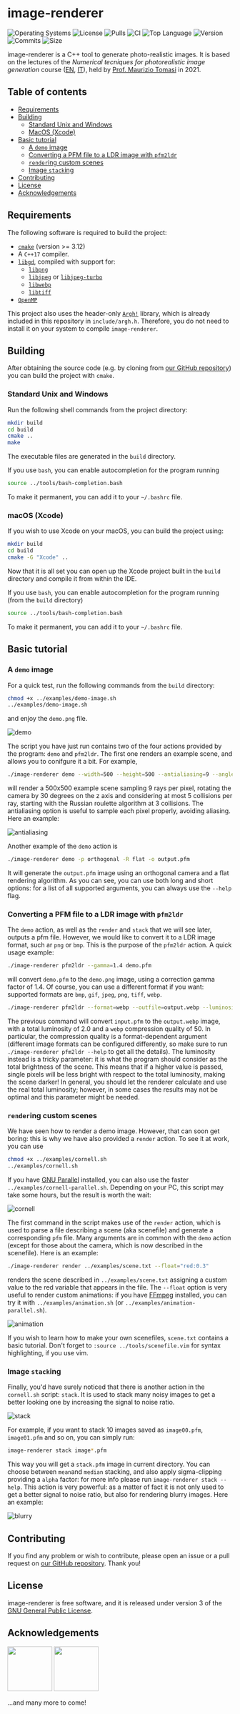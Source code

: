 # image-renderer
![Operating Systems](https://img.shields.io/badge/OS-Linux%20%7C%20MacOS%20%7C%20Windows-lightgrey)
![License](https://img.shields.io/github/license/teozec/image-renderer)
![Pulls](https://img.shields.io/github/issues-pr/teozec/image-renderer)
![CI](https://img.shields.io/github/workflow/status/teozec/image-renderer/CMake)
![Top Language](https://img.shields.io/github/languages/top/teozec/image-renderer)
![Version](https://img.shields.io/github/v/release/teozec/image-renderer)
![Commits](https://img.shields.io/github/commit-activity/m/teozec/image-renderer)
![Size](https://img.shields.io/github/repo-size/teozec/image-renderer)

image-renderer is a C++ tool to generate photo-realistic images.
It is based on the lectures of the _Numerical tecniques for photorealistic image generation_ course ([EN](https://www.unimi.it/en/education/degree-programme-courses/2021/numerical-tecniques-photorealistic-image-generation), [IT](https://www.unimi.it/it/corsi/insegnamenti-dei-corsi-di-laurea/2021/calcolo-numerico-la-generazione-di-immagini-fotorealistiche)), held by [Prof. Maurizio Tomasi](http://cosmo.fisica.unimi.it/persone/maurizio-tomasi/) in 2021.

## Table of contents

- [Requirements](#requirements)
- [Building](#building)
    - [Standard Unix and Windows](#standard-unix-and-windows)
    - [MacOS (Xcode)](#macOS-(Xcode))
- [Basic tutorial](#basic-tutorial)
	- [A `demo` image](#a-demo-image)
	- [Converting a PFM file to a LDR image with `pfm2ldr`](#Converting-a-PFM-file-to-a-LDR-image-with-pfm2ldr)
	- [`render`ing custom scenes](#rendering-custom-scenes)
	- [Image `stack`ing](#image-stacking)
- [Contributing](#contributing)
- [License](#license)
- [Acknowledgements](#acknowledgements)

## Requirements

The following software is required to build the project:
* [`cmake`](https://cmake.org/) (version >= 3.12)
* A `C++17` compiler.
* [`libgd`](https://libgd.github.io/), compiled with support for:
	* [`libpng`](http://www.libpng.org/pub/png/libpng.html)
	* [`libjpeg`](https://ijg.org/) or [`libjpeg-turbo`](http://www.libpng.org/pub/png/libpng.html)
	* [`libwebp`](https://developers.google.com/speed/webp/)
	* [`libtiff`](http://www.libtiff.org/)
* [`OpenMP`](https://www.openmp.org)

This project also uses the header-only [`Argh!`](https://github.com/adishavit/argh) library, which is already included in this repository in `include/argh.h`.
Therefore, you do not need to install it on your system to compile `image-renderer`.


## Building

After obtaining the source code (e.g. by cloning from [our GitHub repository](https://github.com/teozec/image-renderer)) you can build the project with `cmake`.

### Standard Unix and Windows

Run the following shell commands from the project directory:

```bash
mkdir build
cd build
cmake ..
make
```

The executable files are generated in the `build` directory.

If you use `bash`, you can enable autocompletion for the program running
```bash
source ../tools/bash-completion.bash
```
To make it permanent, you can add it to your `~/.bashrc` file.

### macOS (Xcode)

If you wish to use Xcode on your macOS, you can build the project using:

```bash
mkdir build
cd build
cmake -G "Xcode" ..
```
Now that it is all set you can open up the Xcode project built in the `build` directory and compile it from within the IDE.

If you use `bash`, you can enable autocompletion for the program running (from the `build` directory)
```bash
source ../tools/bash-completion.bash
```
To make it permanent, you can add it to your `~/.bashrc` file.

## Basic tutorial

### A `demo` image
For a quick test, run the following commands from the `build` directory:
```bash
chmod +x ../examples/demo-image.sh
../examples/demo-image.sh
```
and enjoy the `demo.png` file.

![demo](rsc/demo.png)

The script you have just run contains two of the four actions provided by the program: `demo` and `pfm2ldr`.
The first one renders an example scene, and allows you to conifgure it a bit. For example,
```bash
./image-renderer demo --width=500 --height=500 --antialiasing=9 --angleDeg=30 --nMax=5 --roulette=3
```
will render a 500x500 example scene sampling 9 rays per pixel, rotating the camera by 30 degrees on the z axis and considering at most 5 collisions per ray, starting with the Russian roulette algorithm at 3 collisions.
The antialiasing option is useful to sample each pixel properly, avoiding aliasing. Here an example:

![antialiasing](rsc/antialiasing.gif)

Another example of the `demo` action is
```bash
./image-renderer demo -p orthogonal -R flat -o output.pfm
```
It will generate the `output.pfm` image using an orthogonal camera and a flat rendering algorithm.
As you can see, you can use both long and short options: for a list of all supported arguments, you can always use the `--help` flag.

### Converting a PFM file to a LDR image with `pfm2ldr`
The `demo` action, as well as the `render` and `stack` that we will see later, outputs a pfm file. However, we would like to convert it to a LDR image format, such ar `png` or `bmp`.
This is the purpose of the `pfm2ldr` action. A quick usage example:
```bash
./image-renderer pfm2ldr --gamma=1.4 demo.pfm
```
will convert `demo.pfm` to the `demo.png` image, using a correction gamma factor of 1.4.
Of course, you can use a different format if you want: supported formats are `bmp`, `gif`, `jpeg`, `png`, `tiff`, `webp`.
```bash
./image-renderer pfm2ldr --format=webp --outfile=output.webp --luminosity=2.0 --quality=50 input.pfm
```
The previous command will convert `input.pfm` to the `output.webp` image, with a total luminosity of 2.0 and a `webp` compression quality of 50.
In particular, the compression quality is a format-dependent argument (different image formats can be configured differently, so make sure to run `./image-renderer pfm2ldr --help` to get all the details).
The luminosity instead is a tricky parameter: it is what the program should consider as the total brightness of the scene. This means that if a higher value is passed, single pixels will be less bright with respect to the total luminosity, making the scene darker! In general, you should let the renderer calculate and use the real total luminosity; however, in some cases the results may not be optimal and this parameter might be needed.

### `render`ing custom scenes
We have seen how to render a demo image. However, that can soon get boring: this is why we have also provided a `render` action.
To see it at work, you can use
```bash
chmod +x ../examples/cornell.sh
../examples/cornell.sh
```
If you have [GNU Parallel](https://www.gnu.org/software/parallel/) installed, you can also use the faster `../examples/cornell-parallel.sh`.
Depending on your PC, this script may take some hours, but the result is worth the wait:

![cornell](rsc/cornell.png)

The first command in the script makes use of the `render` action, which is used to parse a file describing a scene (aka scenefile) and generate a corresponding `pfm` file.
Many arguments are in common with the `demo` action (except for those about the camera, which is now described in the scenefile). Here is an example:
```bash
./image-renderer render ../examples/scene.txt --float="red:0.3"
```
renders the scene described in `../examples/scene.txt` assigning a custom value to the red variable that appears in the file.
The `--float` option is very useful to render custom animations: if you have [FFmpeg](https://ffmpeg.org/) installed, you can try it with `../examples/animation.sh` (or `../examples/animation-parallel.sh`).

![animation](rsc/animation.gif)

If you wish to learn how to make your own scenefiles, `scene.txt` contains a basic tutorial. Don't forget to `:source ../tools/scenefile.vim` for syntax highlighting, if you use vim.

### Image `stack`ing

Finally, you'd have surely noticed that there is another action in the `cornell.sh` script: `stack`.
It is used to stack many noisy images to get a better looking one by increasing the signal to noise ratio.

![stack](rsc/stack.png)

For example, if you want to stack 10 images saved as `image00.pfm`, `image01.pfm` and so on, you can simply run:
```bash
image-renderer stack image*.pfm
```
This way you will get a `stack.pfm` image in current directory.
You can choose between `mean`and `median` stacking, and also apply sigma-clipping providing a `alpha` factor: for more info please run `image-renderer stack --help`.
This action is very powerful: as a matter of fact it is not only used to get a better signal to noise ratio, but also for rendering blurry images. Here an example:

![blurry](rsc/blurry.png)

## Contributing

If you find any problem or wish to contribute, please open an issue or a pull request on [our GitHub repository](https://github.com/teozec/image-renderer). Thank you!

## License

image-renderer is free software, and it is released under version 3 of the [GNU General Public License](https://www.gnu.org/licenses/gpl-3.0.html).

## Acknowledgements

<img src="https://avatars.githubusercontent.com/u/44500371?v=4" width=100> 
<img src="https://avatars.githubusercontent.com/u/79975678?s=400&u=6770b5f0354ed29bf9a54e7f27a8250bb812c279&v=4" width=100> 

...and many more to come!
